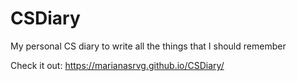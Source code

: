# CSDiary
My personal CS diary to write all the things that I should remember

Check it out:
https://marianasrvg.github.io/CSDiary/
